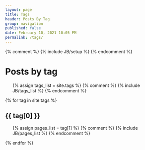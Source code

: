 ```yaml
---
layout: page
title: Tags
header: Posts By Tag
group: navigation
published: false
date: February 10, 2021 10:05 PM
permalink: /tags/
---
```

{% comment %} {% include JB/setup %} {% endcomment %}

# Posts by tag

<ul class="tag-box-full list-unstyled list-inline">
{% assign tags_list = site.tags %}
{% comment %} {% include JB/tags_list %} {% endcomment %}
</ul>



{% for tag in site.tags %}
<div class="posts-by-tag posts-by-tag-{{tag[0]}}">
<h2 id="{{ tag[0] }}-ref">{{ tag[0] }}</h2>


<ul class="list-unstyled tag-posts-list">
{% assign pages_list = tag[1] %}
{% comment %} {% include JB/pages_list %} {% endcomment %}
</ul>
</div>
{% endfor %}
